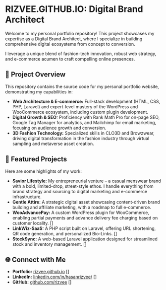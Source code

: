 # RIZVEE.GITHUB.IO: Digital Brand Architect

Welcome to my personal portfolio repository! This project showcases my expertise as a Digital Brand Architect, where I specialize in building comprehensive digital ecosystems from concept to conversion.

I leverage a unique blend of fashion-tech innovation, robust web strategy, and e-commerce acumen to craft compelling online presences.

## :file_folder: Project Overview

This repository contains the source code for my personal portfolio website, demonstrating my capabilities in:

* **Web Architecture & E-commerce:** Full-stack development (HTML, CSS, PHP, Laravel) and expert-level mastery of the WordPress and WooCommerce ecosystem, including custom plugin development.
* **Digital Growth & SEO:** Proficiency with Rank Math Pro for on-page SEO, Google Tag Manager for analytics, and Mailchimp for email marketing, focusing on audience growth and conversion.
* **3D Fashion Technology:** Specialized skills in CLO3D and Browzwear, driving digital transformation in the fashion industry through virtual sampling and metaverse asset creation.

## :briefcase: Featured Projects

Here are some highlights of my work:

* **Savior Lifestyle:** My entrepreneurial venture – a casual menswear brand with a bold, limited-drop, street-style ethos. I handle everything from brand strategy and sourcing to digital marketing and e-commerce infrastructure.
* **Gentle Attire:** A strategic digital asset showcasing content-driven brand building and affiliate marketing, with a roadmap to full e-commerce.
* **WooAdvancePay:** A custom WordPress plugin for WooCommerce, enabling partial payments and advance delivery fee charging based on customer locality. []
* **LinkWiz-SaaS:** A PHP script built on Laravel, offering URL shortening, QR code generation, and personalized Bio-Links. []
* **StockSync:** A web-based Laravel application designed for streamlined stock and inventory management. []

## :globe_with_meridians: Connect with Me

* **Portfolio:** [rizvee.github.io](https://rizvee.github.io/) []
* **LinkedIn:** [linkedin.com/in/hasanrizvee/](https://www.linkedin.com/in/hasanrizvee/) []
* **GitHub:** [github.com/rizvee](https://github.com/rizvee) []
